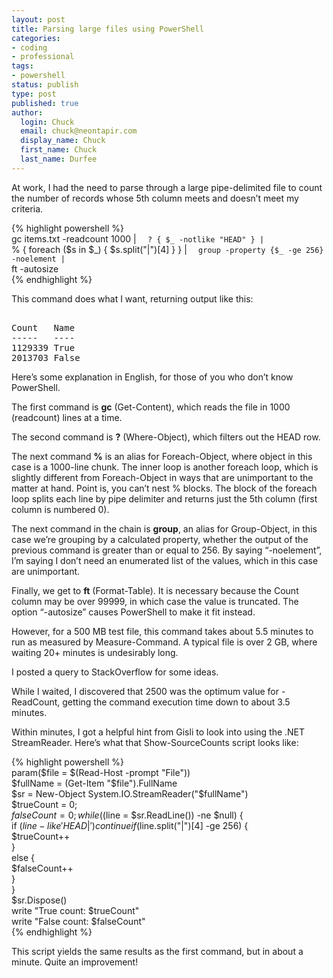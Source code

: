 ```yaml
---
layout: post
title: Parsing large files using PowerShell
categories:
- coding
- professional
tags:
- powershell
status: publish
type: post
published: true
author:
  login: Chuck
  email: chuck@neontapir.com
  display_name: Chuck
  first_name: Chuck
  last_name: Durfee
---
```

At work, I had the need to parse through a large pipe-delimited file to count the number of records whose 5th column meets and doesn’t meet my criteria.

{% highlight powershell %}  
 gc items.txt -readcount 1000 | `  
 ? { $_ -notlike "HEAD" } | `  
 % { foreach ($s in $_) { $s.split("|")[4] } } | `  
 group -property {$_ -ge 256} -noelement | `  
 ft -autosize  
{% endhighlight %}

This command does what I want, returning output like this:

<pre>  
Count   Name
-----   ----
1129339 True
2013703 False
</pre>

Here’s some explanation in English, for those of you who don’t know PowerShell.

The first command is **gc** (Get-Content), which reads the file in 1000 (readcount) lines at a time.

The second command is **?** (Where-Object), which filters out the HEAD row.

The next command **%** is an alias for Foreach-Object, where object in this case is a 1000-line chunk. The inner loop is another foreach loop, which is slightly different from Foreach-Object in ways that are unimportant to the matter at hand. Point is, you can’t nest % blocks. The block of the foreach loop splits each line by pipe delimiter and returns just the 5th column (first column is numbered 0).

The next command in the chain is **group**, an alias for Group-Object, in this case we’re grouping by a calculated property, whether the output of the previous command is greater than or equal to 256\. By saying “-noelement”, I’m saying I don’t need an enumerated list of the values, which in this case are unimportant.

Finally, we get to **ft** (Format-Table). It is necessary because the Count column may be over 99999, in which case the value is truncated. The option “-autosize” causes PowerShell to make it fit instead.

However, for a 500 MB test file, this command takes about 5.5 minutes to run as measured by Measure-Command. A typical file is over 2 GB, where waiting 20+ minutes is undesirably long.

I posted a query to StackOverflow for some ideas.

While I waited, I discovered that 2500 was the optimum value for -ReadCount, getting the command execution time down to about 3.5 minutes.

Within minutes, I got a helpful hint from Gisli to look into using the .NET StreamReader. Here’s what that Show-SourceCounts script looks like:

{% highlight powershell %}  
param($file = $(Read-Host -prompt "File"))  
$fullName = (Get-Item "$file").FullName  
$sr = New-Object System.IO.StreamReader("$fullName")  
$trueCount = 0;  
$falseCount = 0;  
while (($line = $sr.ReadLine()) -ne $null) {  
  if ($line -like 'HEAD|') { continue }  
  if ($line.split("|")[4] -ge 256) {  
    $trueCount++  
  }  
  else {  
    $falseCount++  
  }  
}  
$sr.Dispose()  
write "True count: $trueCount"  
write "False count: $falseCount"  
{% endhighlight %}

This script yields the same results as the first command, but in about a minute. Quite an improvement!
